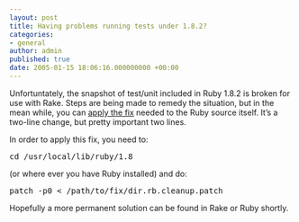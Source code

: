 ```yaml
---
layout: post
title: Having problems running tests under 1.8.2?
categories:
- general
author: admin
published: true
date: 2005-01-15 18:06:16.000000000 +00:00
---
```

<p>Unfortuntately, the snapshot of test/unit included in Ruby 1.8.2 is broken for use with Rake. Steps are being made to remedy the situation, but in the mean while, you can <a href="http://dev.rubyonrails.com/attachment/ticket/474/dir.rb.cleanup.patch?format=txt">apply the fix</a> needed to the Ruby source itself. It&#8217;s a two-line change, but pretty important two lines.</p>
<p>In order to apply this fix, you need to:</p>
<pre>cd /usr/local/lib/ruby/1.8</pre>
<p>(or where ever you have Ruby installed) and do:</p>
<pre>patch -p0 &lt; /path/to/fix/dir.rb.cleanup.patch</pre>
<p>Hopefully a more permanent solution can be found in Rake or Ruby shortly.</p>
